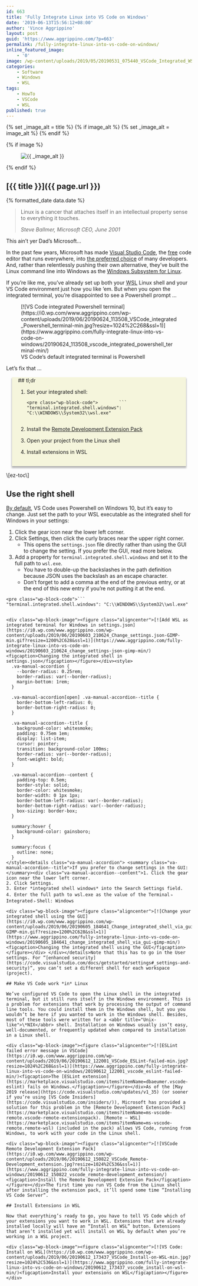 ```yaml
---
id: 663
title: 'Fully Integrate Linux into VS Code on Windows'
date: '2019-06-13T15:56:12+08:00'
author: 'Vince Aggrippino'
layout: post
guid: 'https://www.aggrippino.com/?p=663'
permalink: /fully-integrate-linux-into-vs-code-on-windows/
inline_featured_image:
    - '0'
image: /wp-content/uploads/2019/05/20190531_075440_VSCode_Integrated_WSL-min.png
categories:
    - Software
    - Windows
    - WSL
tags:
    - HowTo
    - VSCode
    - WSL
published: true
---
```


{% set _image_alt = title %}
{% if image_alt %}
    {% set _image_alt = image_alt %}
{% endif %}

{% if image %}
    <figure class="post__image">
        <img src="{{ image }}" alt="{{ _image_alt }}">
    </figure>
{% endif %}

## [{{ title }}]({{ page.url }})

<p class="post__date">{% formatted_date data.date %}</p>

> Linux is a cancer that attaches itself in an intellectual property sense to everything it touches.
> 
> <cite>Steve Ballmer, Microsoft CEO, June 2001</cite>

This ain’t yer Dad’s Microsoft…

In the past few years, Microsoft has made [Visual Studio Code](https://code.visualstudio.com/), the [free](https://directory.fsf.org/wiki/Visual_Studio_Code) code editor that runs everywhere, into [the preferred choice](https://insights.stackoverflow.com/survey/2019?utm_source=Iterable&utm_medium=email&utm_campaign=dev-survey-2019#technology-_-most-popular-development-environments) of many developers. And, rather than relentlessly pushing their own alternative, they’ve built the Linux command line into Windows as the [Windows Subsystem for Linux](https://en.wikipedia.org/wiki/Windows_Subsystem_for_Linux).

If you’re like me, you’ve already set up both your <abbr title="Windows Subsystem for Linux">WSL</abbr> Linux shell and your VS Code environment just how you like ’em. But when you open the integrated terminal, you’re disappointed to see a Powershell prompt …

<div class="wp-block-image"><figure class="aligncenter">[![VS Code integrated Powershell terminal](https://i0.wp.com/www.aggrippino.com/wp-content/uploads/2019/06/20190624_113508_VSCode_integrated_Powershell_terminal-min.jpg?resize=1024%2C268&ssl=1)](https://www.aggrippino.com/fully-integrate-linux-into-vs-code-on-windows/20190624_113508_vscode_integrated_powershell_terminal-min/)<figcaption>VS Code’s default integrated terminal is Powershell</figcaption></figure></div>Let’s fix that …

<style>
  .va-tldr {
    background-color: beige;
    padding: 0 1rem 1rem 1rem;
    margin: 1rem;
    box-shadow: 0 0.25rem 0.25rem 1px rgba(0, 0, 0, 0.3);
  }

  .va-tldr--code {
    font-size: 0.75em;
  }
</style><div class="va-tldr">## tl;dr

1. Set your integrated shell:  
     ```
    <pre class="wp-block-code">        ```
    "terminal.integrated.shell.windows": "C:\\WINDOWS\\System32\\wsl.exe"
    ```
          
    ```
2. Install the [Remote Development Extension Pack](https://marketplace.visualstudio.com/items?itemName=ms-vscode-remote.vscode-remote-extensionpack)
3. Open your project from the Linux shell
4. Install extensions in WSL
 
</div>\[ez-toc\]

## Use the right shell

[By default](https://code.visualstudio.com/docs/terminal/basics#_terminal-shells), VS Code uses Powershell on Windows 10, but it’s easy to change. Just set the path to your WSL executable as the integrated shell for Windows in your settings:

1. Click the gear icon near the lower left corner.
2. Click Settings, then click the curly braces near the upper right corner.
    - This opens the `settings.json` file directly rather than using the GUI to change the setting. If you prefer the GUI, read more below.
3. Add a property for `terminal.integrated.shell.windows` and set it to the full path to `wsl.exe`.
    - You have to double-up the backslashes in the path definition because JSON uses the backslash as an escape character.
    - Don’t forget to add a comma at the end of the previous entry, or at the end of this new entry if you’re not putting it at the end.

```
<pre class="wp-block-code">```
"terminal.integrated.shell.windows": "C:\\WINDOWS\\System32\\wsl.exe"
```
```

<div class="wp-block-image"><figure class="aligncenter">[![Add WSL as integrated terminal for Windows in settings.json](https://i0.wp.com/www.aggrippino.com/wp-content/uploads/2019/06/20190603_210624_Change_settings.json-GIMP-min.gif?resize=1200%2C628&ssl=1)](https://www.aggrippino.com/fully-integrate-linux-into-vs-code-on-windows/20190603_210624_change_settings-json-gimp-min/)<figcaption>Changing the integrated shell in settings.json</figcaption></figure></div><style>
  .va-manual-accordion {
    --border-radius: 0.25rem;
    border-radius: var(--border-radius);
    margin-bottom: 1rem;
  }

  .va-manual-accordion[open] .va-manual-accordion--title {
    border-bottom-left-radius: 0;
    border-bottom-right-radius: 0;
  }

  .va-manual-accordion--title {
    background-color: whitesmoke;
    padding: 0.75em 1em;
    display: list-item;
    cursor: pointer;
    transition: background-color 100ms;
    border-radius: var(--border-radius);
    font-weight: bold;
  }

  .va-manual-accordion--content {
    padding-top: 0.5em;
    border-style: solid;
    border-color: whitesmoke;
    border-width: 0 1px 1px;
    border-bottom-left-radius: var(--border-radius);
    border-bottom-right-radius: var(--border-radius);
    box-sizing: border-box;
  }

  summary:hover {
    background-color: gainsboro;
  }

  summary:focus {
    outline: none;
  }
</style><details class="va-manual-accordion"> <summary class="va-manual-accordion--title">If you prefer to change settings in the GUI:</summary><div class="va-manual-accordion--content">1. Click the gear icon near the lower left corner.
2. Click Settings.
3. Enter *integrated shell windows* into the Search Settings field.
4. Enter the full path to wsl.exe as the value of the Terminal﹥Integrated﹥Shell: Windows

<div class="wp-block-image"><figure class="aligncenter">[![Change your integrated shell using the GUI](https://i0.wp.com/www.aggrippino.com/wp-content/uploads/2019/06/20190605_184641_Change_integrated_shell_via_gui-GIMP-min.gif?resize=1200%2C628&ssl=1)](https://www.aggrippino.com/fully-integrate-linux-into-vs-code-on-windows/20190605_184641_change_integrated_shell_via_gui-gimp-min/)<figcaption>Changing the integrated shell using the GUI</figcaption></figure></div> </div></details>Note that this has to go in the User settings. For “[enhanced security](https://code.visualstudio.com/docs/getstarted/settings#_settings-and-security)“, you can’t set a different shell for each workspace (project).

## Make VS Code work *in* Linux

We’ve configured VS Code to open the Linux shell in the integrated terminal, but it still runs itself in the Windows environment. This is a problem for extensions that work by processing the output of command line tools. You could install them in the Windows shell, but you you wouldn’t be here if you wanted to work in the Windows shell. Besides, most of these tools were written for a <abbr title="Unix-like">\*NIX</abbr> shell. Installation on Windows usually isn’t easy, well-documented, or frequently updated when compared to installation in a Linux shell.

<div class="wp-block-image"><figure class="aligncenter">[![ESLint failed error message in VSCode](https://i0.wp.com/www.aggrippino.com/wp-content/uploads/2019/06/20190612_122001_VSCode_ESLint-failed-min.jpg?resize=1024%2C268&ssl=1)](https://www.aggrippino.com/fully-integrate-linux-into-vs-code-on-windows/20190612_122001_vscode_eslint-failed-min/)<figcaption>The [ESLint extension](https://marketplace.visualstudio.com/items?itemName=dbaeumer.vscode-eslint) fails on Windows.</figcaption></figure></div>As of the [May 2019 release](https://code.visualstudio.com/updates/v1_35) (or sooner if you’re using [VS Code Insiders](https://code.visualstudio.com/insiders/)), Microsoft has provided a solution for this problem in the [Remote Development Extension Pack](https://marketplace.visualstudio.com/items?itemName=ms-vscode-remote.vscode-remote-extensionpack). [Remote – WSL](https://marketplace.visualstudio.com/items?itemName=ms-vscode-remote.remote-wsl) (included in the pack) allows VS Code, running from Windows, to work with your code in the Linux shell.

<div class="wp-block-image"><figure class="aligncenter">[![VSCode Remote Development Extension Pack](https://i0.wp.com/www.aggrippino.com/wp-content/uploads/2019/06/20190612_150822_VSCode_Remote-Development_extension.jpg?resize=1024%2C536&ssl=1)](https://www.aggrippino.com/fully-integrate-linux-into-vs-code-on-windows/20190612_150822_vscode_remote-development_extension/)<figcaption>Install the Remote Development Extension Pack</figcaption></figure></div>The first time you run VS Code from the Linux shell after installing the extension pack, it’ll spend some time “Installing VS Code Server”.

## Install Extensions in WSL

Now that everything’s ready to go, you have to tell VS Code which of your extensions you want to work in WSL. Extensions that are already installed locally will have an “Install on WSL” button. Extensions that aren’t installed yet will install on WSL by default when you’re working in a WSL project.

<div class="wp-block-image"><figure class="aligncenter">[![VS Code: Install on WSL](https://i0.wp.com/www.aggrippino.com/wp-content/uploads/2019/06/20190612_173437_VSCode_Install-on-WSL-min.jpg?resize=1024%2C536&ssl=1)](https://www.aggrippino.com/fully-integrate-linux-into-vs-code-on-windows/20190612_173437_vscode_install-on-wsl-min/)<figcaption>Install your extensions on WSL</figcaption></figure></div>